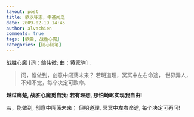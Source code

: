```yaml
---
layout: post
title: 歌以咏志，幸甚闻之
date: 2009-02-19 14:45
author: alvachien
comments: true
tags: [歌曲, 战胜心魔]
categories: [随心随笔]
---
```

战胜心魔
[词：翁伟微; 曲：黄家驹]
.

> 问，谁做到，创意中闯荡未来？
若明道理，冥冥中左右命途，
世界弄人，不知不觉，每个决定可致命。


**越过痛楚, 战胜心魔觅自我; 若有理想, 那怕崎岖实现我自由!**
 
若，能做到, 创意中闯荡未来；
但明道理, 冥冥中左右命途, 每个决定可再问!

